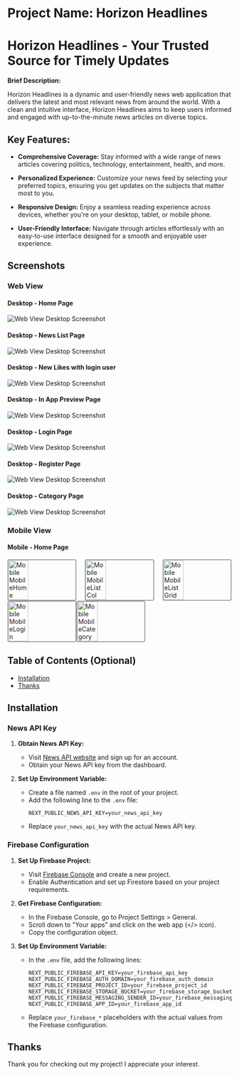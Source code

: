 # Project Name: Horizon Headlines

# Horizon Headlines - Your Trusted Source for Timely Updates

**Brief Description:**

Horizon Headlines is a dynamic and user-friendly news web application that delivers the latest and most relevant news from around the world. With a clean and intuitive interface, Horizon Headlines aims to keep users informed and engaged with up-to-the-minute news articles on diverse topics.

## Key Features:

- **Comprehensive Coverage:** Stay informed with a wide range of news articles covering politics, technology, entertainment, health, and more.

- **Personalized Experience:** Customize your news feed by selecting your preferred topics, ensuring you get updates on the subjects that matter most to you.

- **Responsive Design:** Enjoy a seamless reading experience across devices, whether you're on your desktop, tablet, or mobile phone.

- **User-Friendly Interface:** Navigate through articles effortlessly with an easy-to-use interface designed for a smooth and enjoyable user experience.

## Screenshots

### Web View

#### Desktop - Home Page

![Web View Desktop Screenshot](src/images/WebHome.webp)

#### Desktop - News List Page

![Web View Desktop Screenshot](src/images/WebList.webp)

#### Desktop - New Likes with login user

![Web View Desktop Screenshot](src/images/WebListLike.webp)

#### Desktop - In App Preview Page

![Web View Desktop Screenshot](src/images/WebInApp.webp)

#### Desktop - Login Page

![Web View Desktop Screenshot](src/images/WebLogin.webp)

#### Desktop - Register Page

![Web View Desktop Screenshot](src/images/WebRegister.webp)

#### Desktop - Category Page

![Web View Desktop Screenshot](src/images/WebCategory.webp)

### Mobile View

#### Mobile - Home Page

<div style="display: flex; justify-content: space-between;">
  <img src="src/images/MobileHome.webp" alt="Mobile MobileHome" style="width: 30%; border: 2px solid #00000060; border-radius: 4px;"/>
  <img src="src/images/MobileListCol.webp" alt="Mobile MobileListCol" style="width: 30%; border: 2px solid #00000060; border-radius: 4px;" />
  <img src="src/images/MobileListGrid.webp" alt="Mobile MobileListGrid" style="width: 30%; border: 2px solid #00000060; border-radius: 4px;" />
</div>

<div style="display: flex;">
  <img src="src/images/MobileLogin.webp" alt="Mobile MobileLogin" style="width: 30%; border: 2px solid #00000060; border-radius: 4px;" />
  <img src="src/images/MobileCategory.webp" alt="Mobile MobileCategory" style="width: 30%; border: 2px solid #00000060; border-radius: 4px;" />
</div>

## Table of Contents (Optional)

- [Installation](#installation)
- [Thanks](#Thanks)

## Installation

### News API Key

1. **Obtain News API Key:**

   - Visit [News API website](https://newsapi.org/) and sign up for an account.
   - Obtain your News API key from the dashboard.

2. **Set Up Environment Variable:**
   - Create a file named `.env` in the root of your project.
   - Add the following line to the `.env` file:
     ```env
     NEXT_PUBLIC_NEWS_API_KEY=your_news_api_key
     ```
   - Replace `your_news_api_key` with the actual News API key.

### Firebase Configuration

1. **Set Up Firebase Project:**

   - Visit [Firebase Console](https://console.firebase.google.com/) and create a new project.
   - Enable Authentication and set up Firestore based on your project requirements.

2. **Get Firebase Configuration:**

   - In the Firebase Console, go to Project Settings > General.
   - Scroll down to "Your apps" and click on the web app (</> icon).
   - Copy the configuration object.

3. **Set Up Environment Variable:**
   - In the `.env` file, add the following lines:
     ```env
     NEXT_PUBLIC_FIREBASE_API_KEY=your_firebase_api_key
     NEXT_PUBLIC_FIREBASE_AUTH_DOMAIN=your_firebase_auth_domain
     NEXT_PUBLIC_FIREBASE_PROJECT_ID=your_firebase_project_id
     NEXT_PUBLIC_FIREBASE_STORAGE_BUCKET=your_firebase_storage_bucket
     NEXT_PUBLIC_FIREBASE_MESSAGING_SENDER_ID=your_firebase_messaging_sender_id
     NEXT_PUBLIC_FIREBASE_APP_ID=your_firebase_app_id
     ```
   - Replace `your_firebase_*` placeholders with the actual values from the Firebase configuration.

## Thanks

Thank you for checking out my project! I appreciate your interest.
